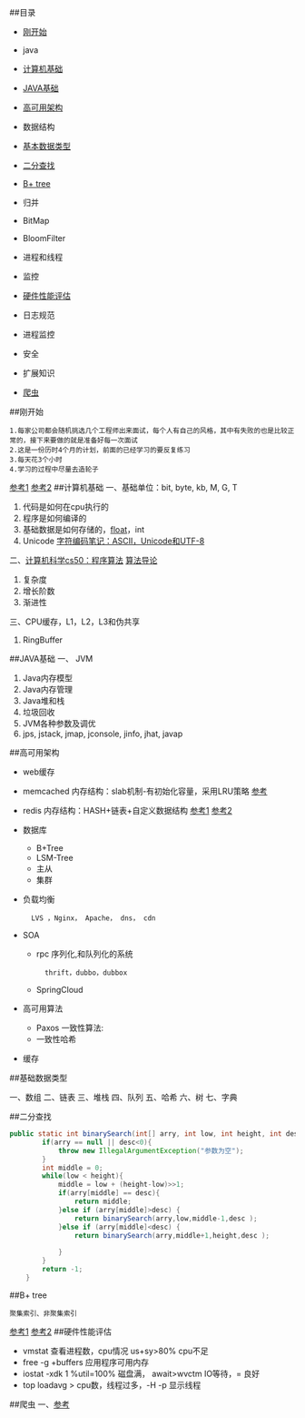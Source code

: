 
##目录
- [刚开始](#刚开始)
- java
 - [计算机基础](#计算机基础)
 - [JAVA基础](#JAVA基础)
 - [高可用架构](#高可用架构)

- 数据结构
 - [基本数据类型](#基础数据类型)
 - [二分查找](#二分查找)
 - [B+ tree](#B-tree)
 - 归并
 - BitMap
 - BloomFilter
 - 进程和线程

- 监控
 - [硬件性能评估](#硬件性能评估)
 - 日志规范
 - 进程监控
- 安全
- 扩展知识
 - [爬虫](#爬虫)

##刚开始
```
1.每家公司都会随机挑选几个工程师出来面试，每个人有自己的风格，其中有失败的也是比较正常的，接下来要做的就是准备好每一次面试
2.这是一份历时4个月的计划，前面的已经学习的要反复练习
3.每天花3个小时
4.学习的过程中尽量去造轮子
```
[参考1](http://www.cnblogs.com/wilsonwen/archive/2013/05/22/3093383.html) [参考2](http://www.cnblogs.com/wilsonwen/archive/2013/05/26/3100025.html)
##计算机基础
一、基础单位：bit, byte, kb, M, G, T

1. 代码是如何在cpu执行的
2. 程序是如何编译的
3. 基础数据是如何存储的，[float](http://www.cnblogs.com/xugang/archive/2010/05/04/1727431.html)，int
4. Unicode [字符编码笔记：ASCII，Unicode和UTF-8](http://www.ruanyifeng.com/blog/2007/10/ascii_unicode_and_utf-8.html)

二、[计算机科学cs50：程序算法](http://open.163.com/special/opencourse/cs50.html)  [算法导论](http://open.163.com/special/opencourse/algorithms.html)

1. 复杂度
2. 增长阶数
3. 渐进性

三、CPU缓存，L1，L2，L3和伪共享

1. RingBuffer

##JAVA基础
一、 JVM

1. Java内存模型
2. Java内存管理
3. Java堆和栈
4. 垃圾回收
5. JVM各种参数及调优
6. jps, jstack, jmap, jconsole, jinfo, jhat, javap

##高可用架构
- web缓存
 - memcached 内存结构：slab机制-有初始化容量，采用LRU策略 [参考](http://blog.itpub.net/15480802/viewspace-1422370/)
 - redis 内存结构：HASH+链表+自定义数据结构  [参考1](http://www.searchtb.com/2011/05/redis-storage.html) [参考2](http://blog.csdn.net/yfkiss/article/details/23775917)
 - 数据库
	- B+Tree
	- LSM-Tree
	- 主从
	- 集群
- 负载均衡

		LVS ，Nginx， Apache， dns， cdn
- SOA
	- rpc 序列化,和队列化的系统
	
			thrift，dubbo，dubbox
	- SpringCloud
- 高可用算法
	- Paxos 一致性算法:
	- 一致性哈希
- 缓存

##基础数据类型

一、数组
二、链表
三、堆栈
四、队列
五、哈希
六、树
七、字典

##二分查找
```java
public static int binarySearch(int[] arry, int low, int height, int desc){
    	if(arry == null || desc<0){ 
    		throw new IllegalArgumentException("参数为空");
    	}
    	int middle = 0;
    	while(low < height){
    		middle = low + (height-low)>>1;
    		if(arry[middle] == desc){
    			return middle;
    		}else if (arry[middle]>desc) {
    			return binarySearch(arry,low,middle-1,desc );
			}else if (arry[middle]<desc) {
				return binarySearch(arry,middle+1,height,desc );
				
			}
    	}
    	return -1;
    }
```
##B+ tree 
```
聚集索引、非聚集索引
```
[参考1](http://www.ruzuojun.com/topic/420.html)	 [参考2](http://www.cnblogs.com/lyhabc/p/3196479.html)
##硬件性能评估
- vmstat 查看进程数，cpu情况 us+sy>80% cpu不足
- free -g +buffers 应用程序可用内存
- iostat -xdk 1 %util=100% 磁盘满， await>wvctm IO等待，= 良好
- top loadavg > cpu数，线程过多，-H -p 显示线程

##爬虫
一、[参考](https://www.zhihu.com/question/31427895)
